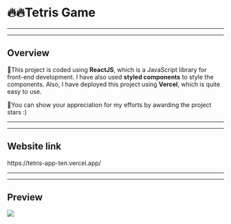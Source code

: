 <h1>🔥🔥Tetris Game</h1>
<hr><hr>
<h2>Overview</h2>
<section>
  <p>
    🚀This project is coded using <strong>ReactJS</strong>, which is a JavaScript library for front-end development. I have also used <strong>styled    components</strong> to style the components. Also, I have deployed this project using <strong>Vercel</strong>, which is quite easy to use.
  </p>
  <p>
    🚀You can show your appreciation for my efforts by awarding the project stars :)
  </p>
</section>
<hr><hr>
<h2>Website link</h2>
https://tetris-app-ten.vercel.app/
<hr><hr>
<h2>Preview</h2>
<img src="https://user-images.githubusercontent.com/115873710/213905807-0d979ea6-05ee-40f3-bc8a-a02abe30f323.png">
